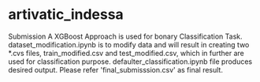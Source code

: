 # artivatic_indessa
Submission
A XGBoost Approach is used for bonary Classification Task.
dataset_modification.ipynb is to modify data and will result in creating two *.cvs files, train_modified.csv and test_modified.csv, which in further are used for classification purpose.
defaulter_classification.ipynb file produces desired output.
Please refer 'final_submisssion.csv' as final result.
